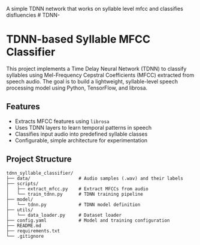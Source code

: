 A simple TDNN network that works on syllable level mfcc and classifies disfluencies # TDNN-
# TDNN-based Syllable MFCC Classifier

This project implements a Time Delay Neural Network (TDNN) to classify syllables using Mel-Frequency Cepstral Coefficients (MFCC) extracted from speech audio. The goal is to build a lightweight, syllable-level speech processing model using Python, TensorFlow, and librosa.

## Features

- Extracts MFCC features using `librosa`
- Uses TDNN layers to learn temporal patterns in speech
- Classifies input audio into predefined syllable classes
- Configurable, simple architecture for experimentation

## Project Structure

```
tdnn_syllable_classifier/
├── data/                  # Audio samples (.wav) and their labels
├── scripts/
│   ├── extract_mfcc.py    # Extract MFCCs from audio
│   └── train_tdnn.py      # TDNN training pipeline
├── model/
│   └── tdnn.py            # TDNN model definition
├── utils/
│   └── data_loader.py     # Dataset loader
├── config.yaml            # Model and training configuration
├── README.md
├── requirements.txt
└── .gitignore